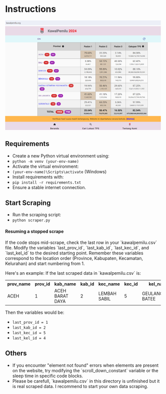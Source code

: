 <!DOCTYPE html>
<html lang="en">
<!-- <head>
  <meta charset="UTF-8">
  <meta name="viewport" content="width=device-width, initial-scale=1.0">
  <title>Instructions</title>
  <style>
    body {
      font-family: verdana, sans-serif;
      line-height: 1.5;
    }
    h1, h2 {
      margin-top: 1em;
      margin-bottom: 0.5em;
    }
    h1 {
      font-size: 1.5rem;
    }
    h2 {
      font-size: 1.25rem;
    }
    ul {
      list-style: disc;
      padding-left: 1.5em;
    }
    li {
      margin-bottom: 0.25em;
    }
    code {
      font-family: monospace;
      padding: 0.25em;
      background-color: #eee;
    }
    table {
      border-collapse: collapse;
      width: 100%;
    }
    th, td {
      padding: 0.5em;
      border: 1px solid #ddd;
    }
    .info {
      font-style: italic;
      margin-top: 0.5em;
    }
  </style>
</head> -->
<body>
  <h1>Instructions</h1>
  <img src="kawalpemilu.png" alt="kawalpemilu_web_image">
  <h2>Requirements</h2>
  <ul>
    <li>Create a new Python virtual environment using:</li>
    <li><code>python -m venv (your-env-name)</code></li>
    <li>Activate the virtual environment:</li>
    <li><code>(your-env-name)\Scripts\activate</code> (Windows)</li>
    <li>Install requirements with:</li>
    <li><code>pip install -r requirements.txt</code></li>
    <li>Ensure a stable internet connection.</li>
  </ul>

  <h2 id="start-scraping">Start Scraping</h2>
  <ul>
    <li>Run the scraping script:</li>
    <li><code>python scraper.py</code></li>
  </ul>

  <div class="info">
    <h4>Resuming a stopped scrape</h4>
    <p>If the code stops mid-scrape, check the last row in your `kawalpemilu.csv` file. Modify the variables `last_prov_id`, `last_kab_id`, `last_kec_id`, and `last_kel_id` to the desired starting point. Remember these variables correspond to the location order (Province, Kabupaten, Kecamatan, Kelurahan) and start numbering from 1.</p>
    <p>Here's an example: If the last scraped data in `kawalpemilu.csv` is:</p>
    <table>
      <tr>
        <th>prov_name</th>
        <th>prov_id</th>
        <th>kab_name</th>
        <th>kab_id</th>
        <th>kec_name</th>
        <th>kec_id</th>
        <th>kel_name</th>
        <th>kel_id</th>
        <th>...</th>
      </tr>
      <tr>
        <td>ACEH</td>
        <td>1</td>
        <td>ACEH BARAT DAYA</td>
        <td>2</td>
        <td>LEMBAH SABIL</td>
        <td>5</td>
        <td>GEULANGGANG BATEE</td>
        <td>3</td>
        <td>...</td>
      </tr>
    </table>
    <p>Then the variables would be:</p>
    <ul>
      <li><code>last_prov_id = 1</code></li>
      <li><code>last_kab_id = 2</code></li>
      <li><code>last_kec_id = 5</code></li>
      <li><code>last_kel_id = 4</code></li>
    </ul>
  </div>

  <h2 id="others">Others</h2>
  <ul>
    <li>If you encounter "element not found" errors when elements are present on the website, try modifying the `scroll_down_constant` variable or the sleep time in specific code blocks.</li>
    <li>Please be carefull, `kawalpemilu.csv` in this directory is unfinished but it is real scraped data. I recommend to start your own data scraping.</li>
  </ul>
</body>
</html>